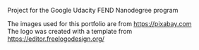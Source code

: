 Project for the Google Udacity FEND Nanodegree program

The images used for this portfolio are from https://pixabay.com <br/>
The logo was created with a template from https://editor.freelogodesign.org/
